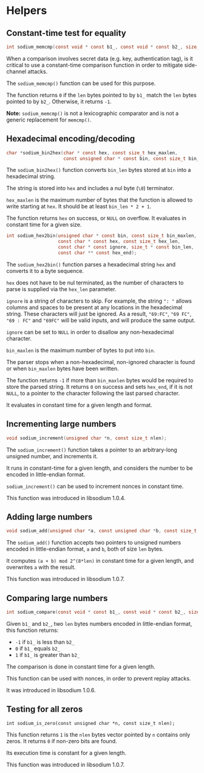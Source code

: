 # Helpers

## Constant-time test for equality

```c
int sodium_memcmp(const void * const b1_, const void * const b2_, size_t len);
```

When a comparison involves secret data (e.g. key, authentication tag), is it critical to use a constant-time comparison function in order to mitigate side-channel attacks.

The `sodium_memcmp()` function can be used for this purpose.

The function returns `0` if the `len` bytes pointed to by `b1_` match the `len` bytes pointed to by `b2_`. Otherwise, it returns `-1`.

**Note:** `sodium_memcmp()` is not a lexicographic comparator and is not a generic replacement for `memcmp()`.

## Hexadecimal encoding/decoding

```c
char *sodium_bin2hex(char * const hex, const size_t hex_maxlen,
                     const unsigned char * const bin, const size_t bin_len);
```

The `sodium_bin2hex()` function converts `bin_len` bytes stored at `bin` into a hexadecimal string.

The string is stored into `hex` and includes a nul byte (`\0`) terminator.

`hex_maxlen` is the maximum number of bytes that the function is allowed to write starting at `hex`. It should be at least `bin_len * 2 + 1`.

The function returns `hex` on success, or `NULL` on overflow. It evaluates in constant time for a given size.

```c
int sodium_hex2bin(unsigned char * const bin, const size_t bin_maxlen,
                   const char * const hex, const size_t hex_len,
                   const char * const ignore, size_t * const bin_len,
                   const char ** const hex_end);
```

The `sodium_hex2bin()` function parses a hexadecimal string `hex` and converts it to a byte sequence.

`hex` does not have to be nul terminated, as the number of characters to parse is supplied via the `hex_len` parameter.

`ignore` is a string of characters to skip. For example, the string `": "` allows columns and spaces to be present at any locations in the hexadecimal string. These characters will just be ignored. As a result, `"69:FC"`, `"69 FC"`, `"69 : FC"` and `"69FC"` will be valid inputs, and will produce the same output.

`ignore` can be set to `NULL` in order to disallow any non-hexadecimal character.

`bin_maxlen` is the maximum number of bytes to put into `bin`.

The parser stops when a non-hexadecimal, non-ignored character is found or when `bin_maxlen` bytes have been written.

The function returns `-1` if more than `bin_maxlen` bytes would be required to store the parsed string.
It returns `0` on success and sets `hex_end`, if it is not `NULL`, to a pointer to the character following the last parsed character.

It evaluates in constant time for a given length and format.

## Incrementing large numbers

```c
void sodium_increment(unsigned char *n, const size_t nlen);
```

The `sodium_increment()` function takes a pointer to an arbitrary-long unsigned number, and increments it.

It runs in constant-time for a given length, and considers the number to be encoded in little-endian format.

`sodium_increment()` can be used to increment nonces in constant time.

This function was introduced in libsodium 1.0.4.

## Adding large numbers

```c
void sodium_add(unsigned char *a, const unsigned char *b, const size_t len);
```

The `sodium_add()` function accepts two pointers to unsigned numbers encoded in little-endian format, `a` and `b`, both of size `len` bytes.

It computes `(a + b) mod 2^(8*len)` in constant time for a given length, and overwrites `a` with the result.

This function was introduced in libsodium 1.0.7.

## Comparing large numbers

```c
int sodium_compare(const void * const b1_, const void * const b2_, size_t len);
```

Given `b1_` and `b2_`, two `len` bytes numbers encoded in little-endian format, this function returns:
- `-1` if `b1_` is less than `b2_`
- `0` if `b1_` equals `b2_`
- `1` if `b1_` is greater than `b2_` 

The comparison is done in constant time for a given length.

This function can be used with nonces, in order to prevent replay attacks.

It was introduced in libsodium 1.0.6.

## Testing for all zeros

```
int sodium_is_zero(const unsigned char *n, const size_t nlen);
```

This function returns `1` is the `nlen` bytes vector pointed by `n` contains only zeros.
It returns `0` if non-zero bits are found.

Its execution time is constant for a given length.

This function was introduced in libsodium 1.0.7.
